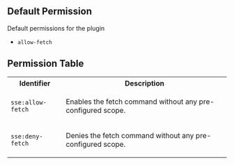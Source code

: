## Default Permission

Default permissions for the plugin

- `allow-fetch`

## Permission Table

<table>
<tr>
<th>Identifier</th>
<th>Description</th>
</tr>


<tr>
<td>

`sse:allow-fetch`

</td>
<td>

Enables the fetch command without any pre-configured scope.

</td>
</tr>

<tr>
<td>

`sse:deny-fetch`

</td>
<td>

Denies the fetch command without any pre-configured scope.

</td>
</tr>
</table>
